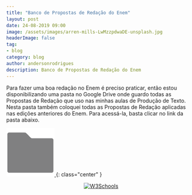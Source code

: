 ```yaml
---
title: "Banco de Propostas de Redação do Enem"
layout: post
date: 24-08-2019 09:00
image: /assets/images/arren-mills-LwMzzpdwaDE-unsplash.jpg
headerImage: false
tag:
- blog
category: blog
author: andersonrodrigues
description: Banco de Propostas de Redação do Enem
---
```

Para fazer uma boa redação no Enem é preciso praticar, então estou disponibilizando uma pasta no Google Drive onde guardo todas as Propostas de Redação que uso nas minhas aulas de Produção de Texto. Nesta pasta também coloquei todas as Propostas de Redação aplicadas nas edições anteriores do Enem. Para acessá-la, basta clicar no link da pasta abaixo.

[![Pasta do Google Drive](/assets/images/iconfinder_Folder_-_Google_Docs_99854.png)	](https://drive.google.com/drive/folders/1sqTHvHw7u3VRnQzClc9gxNuEl-LkEt5m?usp=sharing){: class="center" }

<p align="center">
<a href="https://drive.google.com/drive/folders/1sqTHvHw7u3VRnQzClc9gxNuEl-LkEt5m?usp=sharing">
<img border="0" alt="W3Schools" src="https://cdn2.iconfinder.com/data/icons/metro-uinvert-dock/256/Folder_-_Google_Docs.png" width="100" height="100">
</a>
</p>
